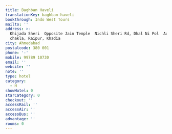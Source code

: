 ```yaml
---
title: Baghban Haveli
translationKey: baghban-haveli
bookthrough: Indo West Tours
mailto: ''
address: >-
  Khijada Sheri  Opposite Jain Temple  Nichli Sheri Rd, Dhal Ni Pol  Austodia
  chakla, Raipur, Khadia
city: Ahmedabad
postalcode: 380 001
phone: '-'
mobile: 99789 10730
email: ''
website: ''
note: ''
type: hotel
category:
  - H
showHotel: 0
starCategory: 0
checkout: ''
accessRail: ''
accessAir: ''
accessBus: ''
advantage: ''
rooms: 0
---
```


